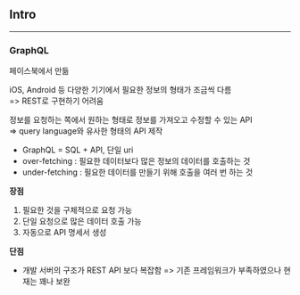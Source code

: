 ## Intro

---

### GraphQL

페이스북에서 만듦

iOS, Android 등 다양한 기기에서 필요한 정보의 형태가 조금씩 다름  
=> REST로 구현하기 어려움

정보를 요청하는 쪽에서 원하는 형태로 정보를 가져오고 수정할 수 있는 API  
=> query language와 유사한 형태의 API 제작

- GraphQL = SQL + API, 단일 uri
- over-fetching : 필요한 데이터보다 많은 정보의 데이터를 호출하는 것
- under-fetching : 필요한 데이터를 만들기 위해 호출을 여러 번 하는 것

**장점**

1. 필요한 것을 구체적으로 요청 가능
2. 단일 요청으로 많은 데이터 호출 가능
3. 자동으로 API 명세서 생성

**단점**

- 개발 서버의 구조가 REST API 보다 복잡함
  => 기존 프레임워크가 부족하였으나 현재는 꽤나 보완
